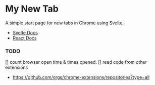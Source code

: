 # My New Tab

A simple start page for new tabs in Chrome using Svelte.

- [Svelte Docs](https://svelte.dev/docs)
- [React Docs](https://beta.reactjs.org/apis/render)

### TODO

[] count browser open time & times opened.
[] read code from other extensions

- https://github.com/orgs/chrome-extensions/repositories?type=all
